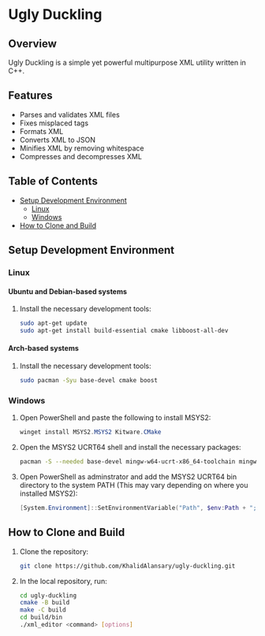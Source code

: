 # Ugly Duckling

## Overview

Ugly Duckling is a simple yet powerful multipurpose XML utility written in C++.

## Features

- Parses and validates XML files
- Fixes misplaced tags
- Formats XML
- Converts XML to JSON
- Minifies XML by removing whitespace
- Compresses and decompresses XML

## Table of Contents

- [Setup Development Environment](#setup-development-environment)
  - [Linux](#linux)
  - [Windows](#windows)
- [How to Clone and Build](#how-to-clone-and-build)

## Setup Development Environment

### Linux

#### Ubuntu and Debian-based systems

1. Install the necessary development tools:
   ```bash
   sudo apt-get update
   sudo apt-get install build-essential cmake libboost-all-dev
   ```

#### Arch-based systems

1. Install the necessary development tools:
   ```bash
   sudo pacman -Syu base-devel cmake boost
   ```

### Windows

1. Open PowerShell and paste the following to install MSYS2:
   ```powershell
   winget install MSYS2.MSYS2 Kitware.CMake
   ```
2. Open the MSYS2 UCRT64 shell and install the necessary packages:
   ```bash
   pacman -S --needed base-devel mingw-w64-ucrt-x86_64-toolchain mingw-w64-ucrt-x86_64-boost
   ```
3. Open PowerShell as adminstrator and add the MSYS2 UCRT64 bin directory to the system PATH (This may vary depending on where you installed MSYS2):
   ```powershell
   [System.Environment]::SetEnvironmentVariable("Path", $env:Path + ";C:\msys64\mingw64\bin", [System.EnvironmentVariableTarget]::Machine)
   ```

## How to Clone and Build

1. Clone the repository:
   ```sh
   git clone https://github.com/KhalidAlansary/ugly-duckling.git
   ```
2. In the local repository, run:
   ```sh
   cd ugly-duckling
   cmake -B build
   make -C build
   cd build/bin
   ./xml_editor <command> [options]
   ```

